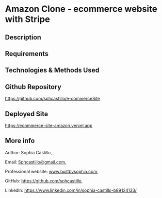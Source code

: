 # Amazon Clone - ecommerce website with Stripe

## Description


## Requirements




## Technologies & Methods Used



## Github Repository

https://github.com/sphcastillo/e-commerceSite

## Deployed Site

https://ecommerce-site-amazon.vercel.app

## More info

Author: Sophia Castillo,

Email: Sphcastillo@gmail.com,

Professional website: www.builtbysophia.com,

GitHub: https://github.com/sphcastillo,

LinkedIn: https://www.linkedin.com/in/sophia-castillo-b89124133/



